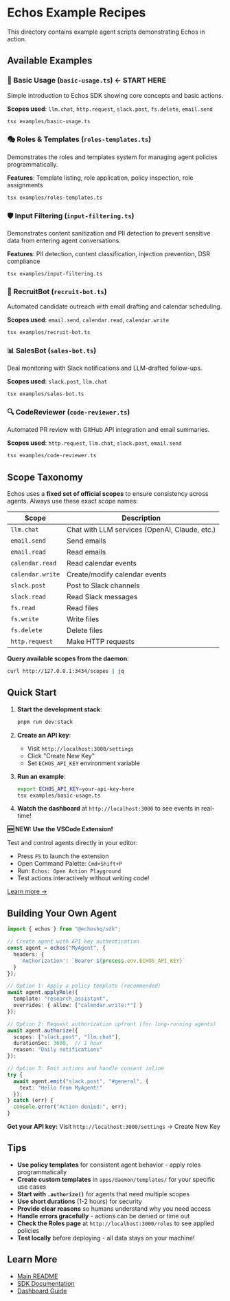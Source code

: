 # Echos Example Recipes

This directory contains example agent scripts demonstrating Echos in action.

## Available Examples

### 🚀 Basic Usage (`basic-usage.ts`) **← START HERE**
Simple introduction to Echos SDK showing core concepts and basic actions.

**Scopes used**: `llm.chat`, `http.request`, `slack.post`, `fs.delete`, `email.send`

```bash
tsx examples/basic-usage.ts
```

### 🎭 Roles & Templates (`roles-templates.ts`)
Demonstrates the roles and templates system for managing agent policies programmatically.

**Features**: Template listing, role application, policy inspection, role assignments

```bash
tsx examples/roles-templates.ts
```

### 🛡️ Input Filtering (`input-filtering.ts`)
Demonstrates content sanitization and PII detection to prevent sensitive data from entering agent conversations.

**Features**: PII detection, content classification, injection prevention, DSR compliance

```bash
tsx examples/input-filtering.ts
```

### 🤖 RecruitBot (`recruit-bot.ts`)
Automated candidate outreach with email drafting and calendar scheduling.

**Scopes used**: `email.send`, `calendar.read`, `calendar.write`

```bash
tsx examples/recruit-bot.ts
```

### 📊 SalesBot (`sales-bot.ts`)
Deal monitoring with Slack notifications and LLM-drafted follow-ups.

**Scopes used**: `slack.post`, `llm.chat`

```bash
tsx examples/sales-bot.ts
```

### 🔍 CodeReviewer (`code-reviewer.ts`)
Automated PR review with GitHub API integration and email summaries.

**Scopes used**: `http.request`, `llm.chat`, `slack.post`, `email.send`

```bash
tsx examples/code-reviewer.ts
```

## Scope Taxonomy

Echos uses a **fixed set of official scopes** to ensure consistency across agents. Always use these exact scope names:

| Scope | Description |
|-------|-------------|
| `llm.chat` | Chat with LLM services (OpenAI, Claude, etc.) |
| `email.send` | Send emails |
| `email.read` | Read emails |
| `calendar.read` | Read calendar events |
| `calendar.write` | Create/modify calendar events |
| `slack.post` | Post to Slack channels |
| `slack.read` | Read Slack messages |
| `fs.read` | Read files |
| `fs.write` | Write files |
| `fs.delete` | Delete files |
| `http.request` | Make HTTP requests |

**Query available scopes from the daemon**:
```bash
curl http://127.0.0.1:3434/scopes | jq
```

## Quick Start

1. **Start the development stack**:
   ```bash
   pnpm run dev:stack
   ```

2. **Create an API key**:
   - Visit `http://localhost:3000/settings`
   - Click "Create New Key"
   - Set `ECHOS_API_KEY` environment variable

3. **Run an example**:
   ```bash
   export ECHOS_API_KEY=your-api-key-here
   tsx examples/basic-usage.ts
   ```

4. **Watch the dashboard** at `http://localhost:3000` to see events in real-time!

**🆕 NEW: Use the VSCode Extension!**

Test and control agents directly in your editor:
- Press `F5` to launch the extension
- Open Command Palette: `Cmd+Shift+P`
- Run: `Echos: Open Action Playground`
- Test actions interactively without writing code!

[Learn more →](../apps/vscode-extension/QUICKSTART.md)

## Building Your Own Agent

```typescript
import { echos } from "@echoshq/sdk";

// Create agent with API key authentication
const agent = echos("MyAgent", {
  headers: {
    'Authorization': `Bearer ${process.env.ECHOS_API_KEY}`
  }
});

// Option 1: Apply a policy template (recommended)
await agent.applyRole({ 
  template: "research_assistant",
  overrides: { allow: ["calendar.write:*"] }
});

// Option 2: Request authorization upfront (for long-running agents)
await agent.authorize({
  scopes: ["slack.post", "llm.chat"],
  durationSec: 3600,  // 1 hour
  reason: "Daily notifications"
});

// Option 3: Emit actions and handle consent inline
try {
  await agent.emit("slack.post", "#general", {
    text: "Hello from MyAgent!"
  });
} catch (err) {
  console.error("Action denied:", err);
}
```

**Get your API key:** Visit `http://localhost:3000/settings` → Create New Key

## Tips

- **Use policy templates** for consistent agent behavior - apply roles programmatically
- **Create custom templates** in `apps/daemon/templates/` for your specific use cases
- **Start with `.authorize()`** for agents that need multiple scopes
- **Use short durations** (1-2 hours) for security
- **Provide clear reasons** so humans understand why you need access
- **Handle errors gracefully** - actions can be denied or time out
- **Check the Roles page** at `http://localhost:3000/roles` to see applied policies
- **Test locally** before deploying - all data stays on your machine!

## Learn More

- [Main README](../README.md)
- [SDK Documentation](../packages/sdk/README.md)
- [Dashboard Guide](../apps/dashboard/README.md)

